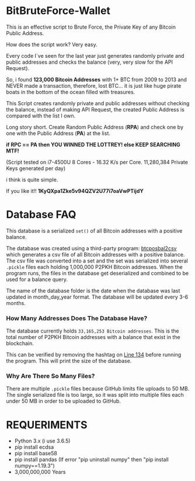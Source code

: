 # BitBruteForce-Wallet
This is an effective script to Brute Force, the Private Key of any Bitcoin Public Address.

How does the script work? 
Very easy.

Every code I´ve seen for the last year just generates randomly private and public addresses and checks the balance (very, very slow for the API Request).

So, i found **123,000 Bitcoin Addresses** with 1+ BTC from 2009 to 2013 and NEVER made a transaction, therefore, lost BTC... it is just like huge pirate boats in the bottom of the ocean filled with treasures.

This Script creates randomly private and public addresses without checking the balance, instead of making API Request, the created Public Address is compared with the list I own.

Long story short. 
Create Random Public Address (**RPA**) and check one by one with the Public Address (**PA**) at the list.

**if RPC == PA then
	YOU WINNED THE LOTTREY!
else
	KEEP SEARCHING MTF!**
	
(Script tested on i7-4500U 8 Cores - 16.32 K/s per Core. 11,280,384 Private Keys generated per day)

i think is quite simple.

If you like it!! **1KyQXpa1Zke5v94QZV2U77i7oaVwPTijdY**

# Database FAQ

This database is a serialized `set()` of all Bitcoin addresses with a positive balance.

The database was created using a third-party program: <a href="https://github.com/graymauser/btcposbal2csv">btcposbal2csv</a> which generates a csv file of all Bitcoin addresses with a positive balance. The csv file was converted into a set and the set was serialized into several `.pickle` files each holding 1,000,000 P2PKH Bitcoin addresses. When the program runs, the files in the database get deserialized and combined to be used for a balance query.

The name of the database folder is the date when the database was last updated in month_day_year format. The database will be updated every 3-6 months.

### How Many Addresses Does The Database Have?

The database currently holds `33,165,253 Bitcoin addresses`. This is the total number of P2PKH Bitcoin addresses with a balance that exist in the blockchain.

This can be verified by removing the hashtag on <a href="https://github.com/Isaacdelly/Plutus/blob/master/plutus.py#L134">Line 134</a> before running the program. This will print the size of the database.

### Why Are There So Many Files?

There are multiple `.pickle` files because GitHub limits file uploads to 50 MB. The single serialized file is too large, so it was split into multiple files each under 50 MB in order to be uploaded to GitHub.


REQUERIMENTS
=

 - Python 3.x (i use 3.6.5)
 - pip install ecdsa
 - pip install base58
 - pip install pandas  (If error "pip uninstall numpy" then "pip install numpy==1.19.3")
 - 3,000,000,000 Years

